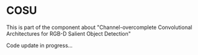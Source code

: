# COSU
This is part of the component about "Channel-overcomplete Convolutional Architectures for RGB-D Salient Object Detection"

Code update in progress...
